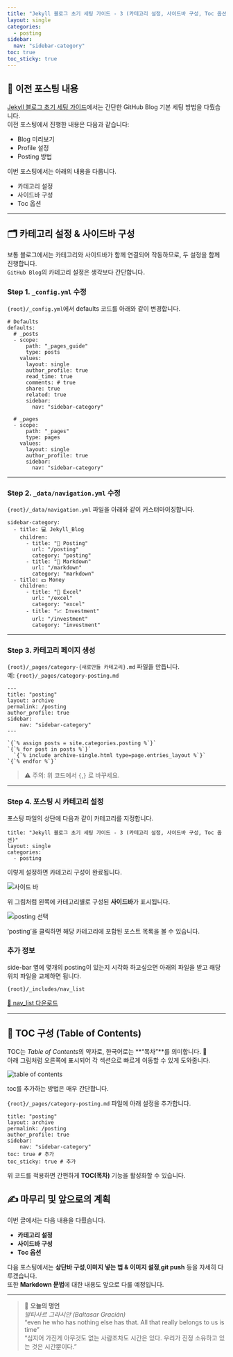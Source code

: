 ```yaml
---
title: "Jekyll 블로그 초기 세팅 가이드 - 3 (카테고리 설정, 사이드바 구성, Toc 옵션)"
layout: single
categories:
  - posting
sidebar:
  nav: "sidebar-category"
toc: true
toc_sticky: true
---
```


## 📘 이전 포스팅 내용

[Jekyll 블로그 초기 세팅 가이드](https://latentlabanonymous.github.io/posting/Jekyll_setting_2/)에서는 간단한 GitHub Blog 기본 세팅 방법을 다뤘습니다.  
이전 포스팅에서 진행한 내용은 다음과 같습니다:

- Blog 미리보기  
- Profile 설정  
- Posting 방법  

이번 포스팅에서는 아래의 내용을 다룹니다.

- 카테고리 설정  
- 사이드바 구성  
- Toc 옵션  

---

## 🗂 카테고리 설정 & 사이드바 구성

보통 블로그에서는 카테고리와 사이드바가 함께 연결되어 작동하므로, 두 설정을 함께 진행합니다.  
`GitHub Blog`의 카테고리 설정은 생각보다 간단합니다.  

### Step 1. `_config.yml` 수정

`{root}/_config.yml`에서 defaults 코드를 아래와 같이 변경합니다.

```
# Defaults
defaults:
  # _posts
  - scope:
      path: "_pages_guide"
      type: posts
    values:
      layout: single
      author_profile: true
      read_time: true
      comments: # true
      share: true
      related: true
      sidebar:                 
        nav: "sidebar-category"

  # _pages 
  - scope:
      path: "_pages"
      type: pages
    values:
      layout: single
      author_profile: true
      sidebar:                 
        nav: "sidebar-category"
```

---

### Step 2. `_data/navigation.yml` 수정

`{root}/_data/navigation.yml` 파일을 아래와 같이 커스터마이징합니다.

```
sidebar-category:
  - title: 💻 Jekyll_Blog
    children:
      - title: "📝 Posting"
        url: "/posting"
        category: "posting"
      - title: "📄 Markdown"
        url: "/markdown"
        category: "markdown"
  - title: 💵 Money
    children:
      - title: "📗 Excel"
        url: "/excel"
        category: "excel"
      - title: "📈 Investment"
        url: "/investment"
        category: "investment"
```

---

### Step 3. 카테고리 페이지 생성

`{root}/_pages/category-{새로만들 카테고리}.md` 파일을 만듭니다.  
예: `{root}/_pages/category-posting.md`

```
---
title: "posting"
layout: archive
permalink: /posting
author_profile: true
sidebar:
    nav: "sidebar-category"
---

`{`% assign posts = site.categories.posting %`}`
`{`% for post in posts %`}`
  `{`% include archive-single.html type=page.entries_layout %`}`
`{`% endfor %`}`
```

> ⚠️ 주의: 위 코드에서 `{`,`}` 로 바꾸세요.

---

### Step 4. 포스팅 시 카테고리 설정

포스팅 파일의 상단에 다음과 같이 카테고리를 지정합니다.

```
title: "Jekyll 블로그 초기 세팅 가이드 - 3 (카테고리 설정, 사이드바 구성, Toc 옵션)"
layout: single
categories:
  - posting
```

이렇게 설정하면 카테고리 구성이 완료됩니다.

<img src="{{ site.url }}{{ site.baseurl }}/assets/images/Jeklly_blog/posting/2025-10-08-Jekyll_setting_3/side_bar.jpg" alt="사이드 바">

위 그림처럼 왼쪽에 카테고리별로 구성된 **사이드바**가 표시됩니다.

<img src="{{ site.url }}{{ site.baseurl }}/assets/images/Jeklly_blog/posting/2025-10-08-Jekyll_setting_3/side_bar_1.jpg" alt="posting 선택">

‘posting’을 클릭하면 해당 카테고리에 포함된 포스트 목록을 볼 수 있습니다.

### 추가 정보

side-bar 옆에 몇개의 posting이 있는지 시각화 하고싶으면 아래의 파일을 받고 해당 위치 파일을 교체하면 됩니다.  

```
{root}/_includes/nav_list
```

<a href="https://github.com/latentlabanonymous/latentlabanonymous.github.io/blob/master/_includes/nav_list" download="nav_list">📂 nav_list 다운로드</a>

---

## 🧭 TOC 구성 (Table of Contents)

TOC는 *Table of Contents*의 약자로, 한국어로는 **“목차”**를 의미합니다. 📑  
아래 그림처럼 오른쪽에 표시되어 각 섹션으로 빠르게 이동할 수 있게 도와줍니다.

<img src="{{ site.url }}{{ site.baseurl }}/assets/images/Jeklly_blog/posting/2025-10-08-Jekyll_setting_3/toc.jpg" alt="table of contents">

toc를 추가하는 방법은 매우 간단합니다.

`{root}/_pages/category-posting.md` 파일에 아래 설정을 추가합니다.

```
title: "posting"
layout: archive
permalink: /posting
author_profile: true
sidebar:
    nav: "sidebar-category"
toc: true # 추가
toc_sticky: true # 추가
```

위 코드를 적용하면 간편하게 **TOC(목차)** 기능을 활성화할 수 있습니다.

## ✍️ 마무리 및 앞으로의 계획

이번 글에서는 다음 내용을 다뤘습니다.

- **카테고리 설정**  
- **사이드바 구성**
- **Toc 옵션**  

다음 포스팅에서는 **상단바 구성**,**이미지 넣는 법 & 이미지 설정**,**git push** 등을 자세히 다루겠습니다.  
또한 **Markdown 문법**에 대한 내용도 앞으로 다룰 예정입니다.

---

> 💬 **오늘의 명언**  
> *발타사르 그라시안 (Baltasar Gracián)*  
> “even he who has nothing else has that. All that really belongs to us is time”  
> “심지어 가진게 아무것도 없는 사람조차도 시간은 있다. 우리가 진정 소유하고 있는 것은 시간뿐이다.”
